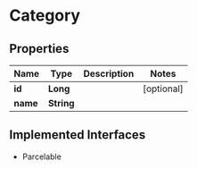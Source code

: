 

# Category


## Properties

Name | Type | Description | Notes
------------ | ------------- | ------------- | -------------
**id** | **Long** |  |  [optional]
**name** | **String** |  | 


## Implemented Interfaces

* Parcelable


